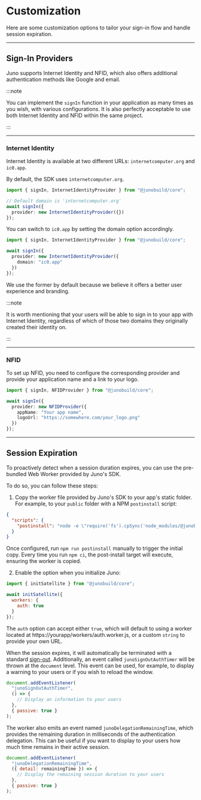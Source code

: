 # Customization

Here are some customization options to tailor your sign-in flow and handle session expiration.

---

## Sign-In Providers

Juno supports Internet Identity and NFID, which also offers additional authentication methods like Google and email.

:::note

You can implement the `signIn` function in your application as many times as you wish, with various configurations. It is also perfectly acceptable to use both Internet Identity and NFID within the same project.

:::

---

### Internet Identity

Internet Identity is available at two different URLs: `internetcomputer.org` and `ic0.app`.

By default, the SDK uses `internetcomputer.org`.

```typescript
import { signIn, InternetIdentityProvider } from "@junobuild/core";

// Default domain is 'internetcomputer.org'
await signIn({
  provider: new InternetIdentityProvider({})
});
```

You can switch to `ic0.app` by setting the domain option accordingly.

```typescript
import { signIn, InternetIdentityProvider } from "@junobuild/core";

await signIn({
  provider: new InternetIdentityProvider({
    domain: "ic0.app"
  })
});
```

We use the former by default because we believe it offers a better user experience and branding.

:::note

It is worth mentioning that your users will be able to sign in to your app with Internet Identity, regardless of which of those two domains they originally created their identity on.

:::

---

### NFID

To set up NFID, you need to configure the corresponding provider and provide your application name and a link to your logo.

```typescript
import { signIn, NFIDProvider } from "@junobuild/core";

await signIn({
  provider: new NFIDProvider({
    appName: "Your app name",
    logoUrl: "https://somewhere.com/your_logo.png"
  })
});
```

---

## Session Expiration

To proactively detect when a session duration expires, you can use the pre-bundled Web Worker provided by Juno's SDK.

To do so, you can follow these steps:

1. Copy the worker file provided by Juno's SDK to your app's static folder. For example, to your `public` folder with a NPM `postinstall` script:

```json
{
  "scripts": {
    "postinstall": "node -e \"require('fs').cpSync('node_modules/@junobuild/core/dist/workers/', './static/workers', {recursive: true});\""
  }
}
```

Once configured, run `npm run postinstall` manually to trigger the initial copy. Every time you run `npm ci`, the post-install target will execute, ensuring the worker is copied.

2. Enable the option when you initialize Juno:

```javascript
import { initSatellite } from "@junobuild/core";

await initSatellite({
  workers: {
    auth: true
  }
});
```

The `auth` option can accept either `true`, which will default to using a worker located at https://yourapp/workers/auth.worker.js, or a custom `string` to provide your own URL.

When the session expires, it will automatically be terminated with a standard [sign-out](./development.md#sign-out). Additionally, an event called `junoSignOutAuthTimer` will be thrown at the `document` level. This event can be used, for example, to display a warning to your users or if you wish to reload the window.

```javascript
document.addEventListener(
  "junoSignOutAuthTimer",
  () => {
    // Display an information to your users
  },
  { passive: true }
);
```

The worker also emits an event named `junoDelegationRemainingTime`, which provides the remaining duration in milliseconds of the authentication delegation. This can be useful if you want to display to your users how much time remains in their active session.

```javascript
document.addEventListener(
  "junoDelegationRemainingTime",
  ({ detail: remainingTime }) => {
    // Display the remaining session duration to your users
  },
  { passive: true }
);
```

